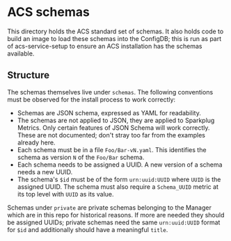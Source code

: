 # ACS schemas

This directory holds the ACS standard set of schemas. It also holds code
to build an image to load these schemas into the ConfigDB; this is run
as part of acs-service-setup to ensure an ACS installation has the
schemas available.

## Structure

The schemas themselves live under `schemas`. The following conventions
must be observed for the install process to work correctly:

* Schemas are JSON schema, expressed as YAML for readability.
* The schemas are not applied to JSON, they are applied to Sparkplug
  Metrics. Only certain features of JSON Schema will work correctly.
  These are not documented; don't stray too far from the examples
  already here.
* Each schema must be in a file `Foo/Bar-vN.yaml`. This identifies the
  schema as version `N` of the `Foo/Bar` schema.
* Each schema needs to be assigned a UUID. A new version of a schema
  needs a new UUID.
* The schema's `$id` must be of the form `urn:uuid:UUID` where `UUID` is
  the assigned UUID. The schema must also require a `Schema_UUID` metric
  at its top level with `UUID` as its value.

Schemas under `private` are private schemas belonging to the Manager
which are in this repo for historical reasons. If more are needed they
should be assigned UUIDs; private schemas need the same `urn:uuid:UUID`
format for `$id` and additionally should have a meaningful `title`.
